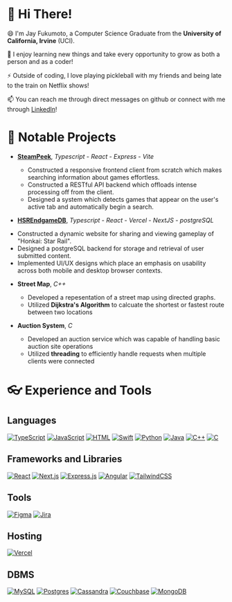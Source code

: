 # 👋 Hi There!
😄 I'm Jay Fukumoto, a Computer Science Graduate from the **University of California, Irvine** (UCI). 

📖 I enjoy learning new things and take every opportunity to grow as both a person and as a coder!

⚡ Outside of coding, I love playing pickleball with my friends and being late to the train on Netflix shows!

📫 You can reach me through direct messages on github or connect with me through [LinkedIn](https://www.linkedin.com/in/jay-fukumoto/)!

# 🥇 Notable Projects


* [**SteamPeek**](https://github.com/jayfuku/SteamPeek-Public), *Typescript* - *React* - *Express* - *Vite*
  - Constructed a responsive frontend client from scratch which makes searching information about games effortless.
  - Constructed a RESTful API backend which offloads intense processing off from the client.
  - Designed a system which detects games that appear on the user's active tab and automatically begin a search.

* [**HSREndgameDB**](https://hsr-endgame-db.vercel.app/), *Typescript* - *React* - *Vercel* - *NextJS* - *postgreSQL*
 - Constructed a dynamic website for sharing and viewing gameplay of "Honkai: Star Rail".
 - Designed a postgreSQL backend for storage and retrieval of user submitted content.
 - Implemented UI/UX designs which place an emphasis on usability across both mobile and desktop browser contexts.

* **Street Map**, *C++*
  - Developed a repesentation of a street map using directed graphs.
  - Utilized **Dijkstra's Algorithm** to calcuate the shortest or fastest route between two locations

* **Auction System**, *C*
  - Developed an auction service which was capable of handling basic auction site operations
  - Utilized **threading** to efficiently handle requests when multiple clients were connected
 
# 👓 Experience and Tools
## Languages
[![TypeScript](https://img.shields.io/badge/TypeScript-3178C6?logo=typescript&logoColor=fff)](#)
[![JavaScript](https://img.shields.io/badge/JavaScript-F7DF1E?logo=javascript&logoColor=000)](#)
[![HTML](https://img.shields.io/badge/HTML-%23E34F26.svg?logo=html5&logoColor=white)](#)
[![Swift](https://img.shields.io/badge/Swift-F54A2A?logo=swift&logoColor=white)](#)
[![Python](https://img.shields.io/badge/Python-3776AB?logo=python&logoColor=fff)](#)
[![Java](https://img.shields.io/badge/Java-%23ED8B00.svg?logo=openjdk&logoColor=white)](#)
[![C++](https://img.shields.io/badge/C++-%2300599C.svg?logo=c%2B%2B&logoColor=white)](#)
[![C](https://img.shields.io/badge/C-00599C?logo=c&logoColor=white)](#)

## Frameworks and Libraries
[![React](https://img.shields.io/badge/React-%2320232a.svg?logo=react&logoColor=%2361DAFB)](#)
[![Next.js](https://img.shields.io/badge/Next.js-black?logo=next.js&logoColor=white)](#)
[![Express.js](https://img.shields.io/badge/Express.js-%23404d59.svg?logo=express&logoColor=%2361DAFB)](#)
[![Angular](https://img.shields.io/badge/Angular-%23DD0031.svg?logo=angular&logoColor=white)](#)
[![TailwindCSS](https://img.shields.io/badge/Tailwind%20CSS-%2338B2AC.svg?logo=tailwind-css&logoColor=white)](#)

## Tools
[![Figma](https://img.shields.io/badge/Figma-F24E1E?logo=figma&logoColor=white)](#)
[![Jira](https://img.shields.io/badge/Jira-0052CC?logo=jira&logoColor=fff)](#)

## Hosting
[![Vercel](https://img.shields.io/badge/Vercel-%23000000.svg?logo=vercel&logoColor=white)](#)

## DBMS
[![MySQL](https://img.shields.io/badge/MySQL-4479A1?logo=mysql&logoColor=fff)](#)
[![Postgres](https://img.shields.io/badge/Postgres-%23316192.svg?logo=postgresql&logoColor=white)](#)
[![Cassandra](https://img.shields.io/badge/Cassandra-%231287B1.svg?logo=apache-cassandra&logoColor=white)](#)
[![Couchbase](https://img.shields.io/badge/Couchbase-EA2328?logo=couchbase&logoColor=white)](#)
[![MongoDB](https://img.shields.io/badge/MongoDB-%234ea94b.svg?logo=mongodb&logoColor=white)](#)
<!---
jayfuku/jayfuku is a ✨ special ✨ repository because its `README.md` (this file) appears on your GitHub profile.
You can click the Preview link to take a look at your changes.
--->
